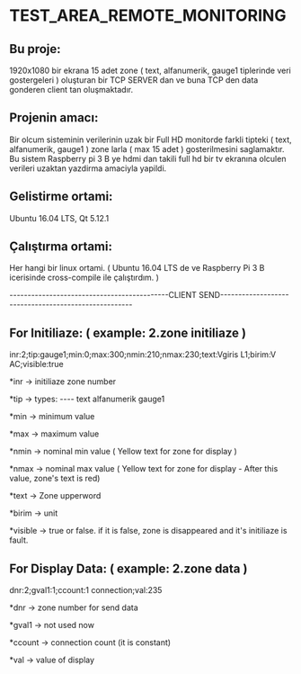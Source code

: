 # TEST_AREA_REMOTE_MONITORING


Bu proje: 
--------

1920x1080 bir ekrana 15 adet zone ( text, alfanumerik, gauge1 tiplerinde veri gostergeleri ) oluşturan bir TCP SERVER dan ve buna TCP den data gonderen
client tan oluşmaktadır. 


Projenin amacı:
--------------

Bir olcum sisteminin verilerinin uzak bir Full HD monitorde farkli tipteki ( text, alfanumerik, gauge1 ) zone larla ( max 15 adet ) gosterilmesini saglamaktır.
Bu sistem Raspberry pi 3 B ye hdmi dan takili full hd bir tv ekranına olculen verileri uzaktan yazdirma amaciyla yapildi.


Gelistirme ortami:
-----------------

Ubuntu 16.04 LTS, Qt 5.12.1


Çalıştırma ortami: 
-----------------

Her hangi bir linux ortami. ( Ubuntu 16.04 LTS de ve Raspberry Pi 3 B icerisinde cross-compile ile çalıştırdım. )




--------------------------------------------CLIENT SEND-----------------------------------------------------

For Initiliaze: ( example: 2.zone initiliaze )
-------------------------------------------------------------------------------------------------------------

inr:2;tip:gauge1;min:0;max:300;nmin:210;nmax:230;text:Vgiris L1;birim:V AC;visible:true

*inr -> initiliaze zone number 

*tip -> types:
        ----
        text
        alfanumerik
        gauge1

*min     -> minimum value

*max     -> maximum value

*nmin    -> nominal min value ( Yellow text for zone for display )

*nmax    -> nominal max value ( Yellow text for zone for display - After this value, zone's text is red)

*text    -> Zone upperword 

*birim   -> unit

*visible -> true or false. if it is false, zone is disappeared and it's initiliaze is fault.



For Display Data: ( example: 2.zone data )
-------------------------------------------------------------------------------------------------------------

dnr:2;gval1:1;ccount:1 connection;val:235

*dnr    -> zone number for send data

*gval1  -> not used now

*ccount -> connection count (it is constant)

*val    -> value of display
 
